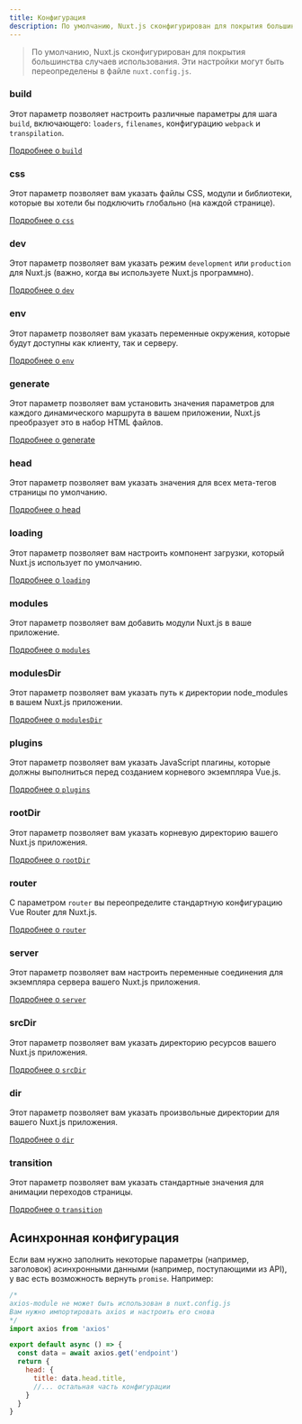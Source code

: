 ```yaml
---
title: Конфигурация
description: По умолчанию, Nuxt.js сконфигурирован для покрытия большинства случаев использования. Эти настройки могут быть переопределены в файле `nuxt.config.js`.
---
```


> По умолчанию, Nuxt.js сконфигурирован для покрытия большинства случаев использования. Эти настройки могут быть переопределены в файле `nuxt.config.js`.

### build

Этот параметр позволяет настроить различные параметры для шага `build`, включающего: `loaders`, `filenames`, конфигурацию `webpack` и `transpilation`.

[Подробнее о `build`](/api/configuration-build)

### css

Этот параметр позволяет вам указать файлы CSS, модули и библиотеки, которые вы хотели бы подключить глобально (на каждой странице).

[Подробнее о `css`](/api/configuration-css)

### dev

Этот параметр позволяет вам указать режим `development` или `production` для Nuxt.js (важно, когда вы используете Nuxt.js программно).

[Подробнее о `dev`](/api/configuration-dev)

### env

Этот параметр позволяет вам указать переменные окружения, которые будут доступны как клиенту, так и серверу.

[Подробнее о `env`](/api/configuration-env)

### generate

Этот параметр позволяет вам установить значения параметров для каждого динамического маршрута в вашем приложении, Nuxt.js преобразует это в набор HTML файлов.

[Подробнее о generate](/api/configuration-generate)

### head

Этот параметр позволяет вам указать значения для всех мета-тегов страницы по умолчанию.

[Подробнее о head](/api/configuration-head)

### loading

Этот параметр позволяет вам настроить компонент загрузки, который Nuxt.js использует по умолчанию.

[Подробнее о `loading`](/api/configuration-loading)

### modules

Этот параметр позволяет вам добавить модули Nuxt.js в ваше приложение.

[Подробнее о `modules`](/api/configuration-modules)

### modulesDir

Этот параметр позволяет вам указать путь к директории node_modules в вашем Nuxt.js приложении.

[Подробнее о `modulesDir`](/api/configuration-modulesdir)


### plugins

Этот параметр позволяет вам указать JavaScript плагины, которые должны выполниться перед созданием корневого экземпляра Vue.js.

[Подробнее о `plugins`](/api/configuration-plugins)

### rootDir

Этот параметр позволяет вам указать корневую директорию вашего Nuxt.js приложения.

[Подробнее о `rootDir`](/api/configuration-rootdir)

### router

С параметром `router` вы переопределите стандартную конфигурацию Vue Router для Nuxt.js.

[Подробнее о `router`](/api/configuration-router)

### server

Этот параметр позволяет вам настроить переменные соединения для экземпляра сервера вашего Nuxt.js приложения.

[Подробнее о `server`](/api/configuration-server)

### srcDir

Этот параметр позволяет вам указать директорию ресурсов вашего Nuxt.js приложения.

[Подробнее о `srcDir`](/api/configuration-srcdir)

### dir

Этот параметр позволяет вам указать произвольные директории для вашего Nuxt.js приложения.

[Подробнее о `dir`](/api/configuration-dir)

### transition

Этот параметр позволяет вам указать стандартные значения для анимации переходов страницы.

[Подробнее о `transition`](/api/configuration-transition)


## Асинхронная конфигурация

Если вам нужно заполнить некоторые параметры (например, заголовок) асинхронными данными (например, поступающими из API), у вас есть возможность вернуть `promise`. Например:

```js
/* 
axios-module не может быть использован в nuxt.config.js
Вам нужно импортировать axios и настроить его снова
*/
import axios from 'axios'

export default async () => {
  const data = await axios.get('endpoint')
  return {
    head: {
      title: data.head.title,
      //... остальная часть конфигурации
    }
  }
}
```
